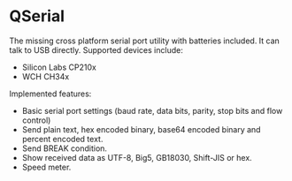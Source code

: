 QSerial
====================

The missing cross platform serial port utility with batteries included. It can talk to USB directly. Supported devices include:

- Silicon Labs CP210x
- WCH CH34x

Implemented features:

- Basic serial port settings (baud rate, data bits, parity, stop bits and flow control)
- Send plain text, hex encoded binary, base64 encoded binary and percent encoded text.
- Send BREAK condition.
- Show received data as UTF-8, Big5, GB18030, Shift-JIS or hex.
- Speed meter.
